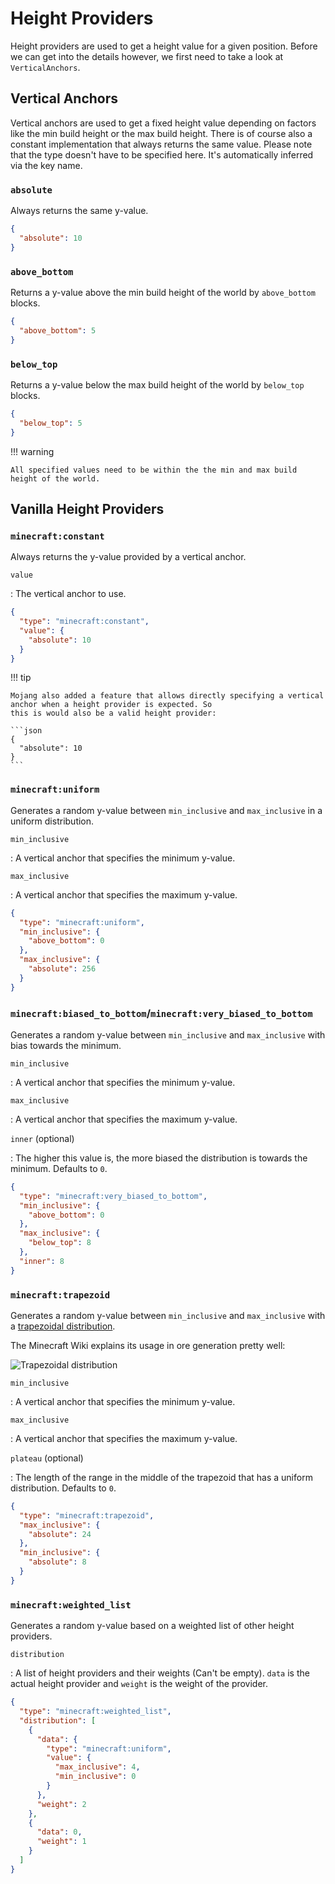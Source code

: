 # Height Providers

Height providers are used to get a height value for a given position. Before we can get into the details however, we first
need to take a look at `VerticalAnchors`.

## Vertical Anchors

Vertical anchors are used to get a fixed height value depending on factors like the min build height or the max build height.
There is of course also a constant implementation that always returns the same value. Please note that the type doesn't 
have to be specified here. It's automatically inferred via the key name.

### `absolute`

Always returns the same y-value.

```json title="Example"
{
  "absolute": 10
}
```

### `above_bottom`

Returns a y-value above the min build height of the world by `above_bottom` blocks.

```json title="Example"
{
  "above_bottom": 5
}
```

### `below_top`

Returns a y-value below the max build height of the world by `below_top` blocks.

```json title="Example"
{
  "below_top": 5
}
```

!!! warning

    All specified values need to be within the the min and max build height of the world.

## Vanilla Height Providers

### `minecraft:constant`

Always returns the y-value provided by a vertical anchor.

`value`

:   The vertical anchor to use.

```json title="Example"
{
  "type": "minecraft:constant",
  "value": {
    "absolute": 10
  }
}
```

!!! tip

    Mojang also added a feature that allows directly specifying a vertical anchor when a height provider is expected. So
    this is would also be a valid height provider:

    ```json
    {
      "absolute": 10
    }
    ```

### `minecraft:uniform`

Generates a random y-value between `min_inclusive` and `max_inclusive` in a uniform distribution.

`min_inclusive`

:   A vertical anchor that specifies the minimum y-value.

`max_inclusive`

:   A vertical anchor that specifies the maximum y-value.

```json title="Example"
{
  "type": "minecraft:uniform",
  "min_inclusive": {
    "above_bottom": 0
  },
  "max_inclusive": {
    "absolute": 256
  }
}
```

### `minecraft:biased_to_bottom`/`minecraft:very_biased_to_bottom`

Generates a random y-value between `min_inclusive` and `max_inclusive` with bias towards the minimum.

`min_inclusive`

:   A vertical anchor that specifies the minimum y-value.

`max_inclusive`

:   A vertical anchor that specifies the maximum y-value.

`inner` (optional)

:   The higher this value is, the more biased the distribution is towards the minimum. Defaults to `0`.

```json title="Example"
{
  "type": "minecraft:very_biased_to_bottom",
  "min_inclusive": {
    "above_bottom": 0
  },
  "max_inclusive": {
    "below_top": 8
  },
  "inner": 8
}
```

### `minecraft:trapezoid`

Generates a random y-value between `min_inclusive` and `max_inclusive` with a [trapezoidal distribution](https://en.wikipedia.org/wiki/Trapezoidal_distribution).

The Minecraft Wiki explains its usage in ore generation pretty well:

![Trapezoidal distribution](https://i.imgur.com/K7NO5jj.png)

`min_inclusive`

:   A vertical anchor that specifies the minimum y-value.

`max_inclusive`

:   A vertical anchor that specifies the maximum y-value.

`plateau` (optional)

:   The length of the range in the middle of the trapezoid that has a uniform distribution. Defaults to `0`.

```json title="Example"
{
  "type": "minecraft:trapezoid",
  "max_inclusive": {
    "absolute": 24
  },
  "min_inclusive": {
    "absolute": 8
  }
}
```

### `minecraft:weighted_list`

Generates a random y-value based on a weighted list of other height providers.

`distribution`

:   A list of height providers and their weights (Can't be empty). `data` is the actual height provider and `weight` is the weight of the provider.

```json title="Example"
{
  "type": "minecraft:weighted_list",
  "distribution": [
    {
      "data": {
        "type": "minecraft:uniform",
        "value": {
          "max_inclusive": 4,
          "min_inclusive": 0
        }
      },
      "weight": 2
    },
    {
      "data": 0,
      "weight": 1
    }
  ]
}                
```